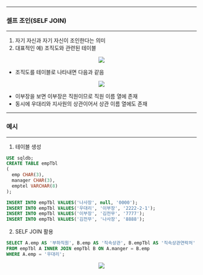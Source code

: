 -----
### 셀프 조인(SELF JOIN)
-----
1. 자기 자신과 자기 자신이 조인한다는 의미
2. 대표적인 예) 조직도와 관련된 테이블
<div align="center">
<img src="https://github.com/sooyounghan/Java/assets/34672301/709d3dba-41a4-4184-90b9-4e40ce81a4cb">
</div>

  - 조직도를 테이블로 나타내면 다음과 같음
<div align="center">
<img src="https://github.com/sooyounghan/Java/assets/34672301/e83be8e0-802b-4e49-a962-54bcbf5ca8d3">
</div>

  - 이부장을 보면 이부장은 직원이므로 직원 이름 열에 존재
  - 동시에 우대리와 지사원의 상관이어서 상관 이름 열에도 존재

-----
### 예시
-----
1. 테이블 생성
```sql
USE sqldb;
CREATE TABLE empTbl
(
  emp CHAR(3), 
  manager CHAR(3),
  emptel VARCHAR(8)
);

INSERT INTO empTbl VALUES('나사장', null, '0000');
INSERT INTO empTbl VALUES('우대리', '이부장', '2222-2-1');
INSERT INTO empTbl VALUES('이부장', '김전무', '7777');
INSERT INTO empTbl VALUES('김전무', '나사장', '8888');
```

2. SELF JOIN 활용
```sql
SELECT A.emp AS '부하직원', B.emp AS '직속상관', B.empTbl AS '직속상관연락처'
FROM empTbl A INNER JOIN empTbl B ON A.manger = B.emp
WHERE A.emp = '우대리';
```
<div align="center">
<img src="https://github.com/sooyounghan/Java/assets/34672301/9b17fed7-b873-4fb7-9476-facac62bcde6">
</div>
